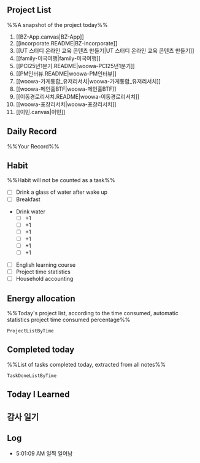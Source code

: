 ## Project List
%%A snapshot of the project today%%
1. [[BZ-App.canvas|BZ-App]]
2. [[incorporate.README|BZ-incorporate]]
3. [[UT 스터디 온라인 교육 콘텐츠 만들기|UT 스터디 온라인 교육 콘텐츠 만들기]]
4. [[family-미국여행|family-미국여행]]
5. [[PCI25년1분기.README|woowa-PCI25년1분기]]
6. [[PM인터뷰.README|woowa-PM인터뷰]]
7. [[woowa-가게통합_유저리서치|woowa-가게통합_유저리서치]]
8. [[woowa-메인홈BTF|woowa-메인홈BTF]]
9. [[이동경로리서치.README|woowa-이동경로리서치]]
10. [[woowa-포장리서치|woowa-포장리서치]]
11. [[이민.canvas|이민]]

## Daily Record
%%Your Record%%


## Habit
%%Habit will not be counted as a task%%
- [ ] Drink a glass of water after wake up
- [ ] Breakfast
- Drink water
	- [ ] +1
	- [ ] +1
	- [ ] +1
	- [ ] +1
	- [ ] +1
	- [ ] +1
- [ ] English learning course
- [ ] Project time statistics
- [ ] Household accounting

## Energy allocation
%%Today's project list, according to the time consumed, automatic statistics project time consumed percentage%%
```LifeOS
ProjectListByTime
```

## Completed today
%%List of tasks completed today, extracted from all notes%%
```LifeOS
TaskDoneListByTime
```


## Today I Learned


## 감사 일기



## Log
- 5:01:09 AM 일찍 일어남